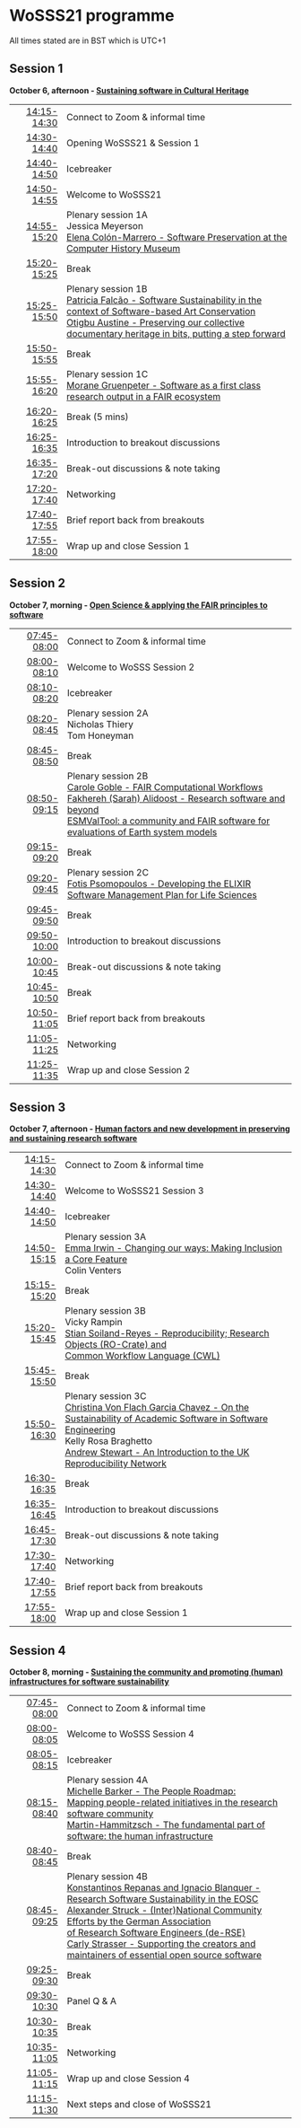 # WoSSS21 programme
All times stated are in BST which is UTC+1
## Session 1
**October 6, afternoon - [Sustaining software in Cultural Heritage](/wosss21/abstracts#session-1)**

|   |   |
|--:|---|
| [14:15-14:30](https://arewemeetingyet.com/London/2021-10-06/14:15)| Connect to Zoom & informal time |
| [14:30-14:40](https://arewemeetingyet.com/London/2021-10-06/14:30)| Opening WoSSS21 & Session 1 |
| [14:40-14:50](https://arewemeetingyet.com/London/2021-10-06/14:40)| Icebreaker |
| [14:50-14:55](https://arewemeetingyet.com/London/2021-10-06/14:50)| Welcome to WoSSS21 |
| [14:55-15:20](https://arewemeetingyet.com/London/2021-10-06/14:55)| Plenary session 1A<br> Jessica Meyerson <br>[Elena Colón-Marrero - Software Preservation at the Computer History Museum](/wosss21/S1-ElenaColón-Marrero) |
| [15:20-15:25](https://arewemeetingyet.com/London/2021-10-06/15:20)| Break |
| [15:25-15:50](https://arewemeetingyet.com/London/2021-10-06/15:25)| Plenary session 1B<br> [Patricia Falcão - Software Sustainability in the context of Software-based Art Conservation](/wosss21/S1-PatriciaFalcão)  <br>[Otigbu Austine - Preserving our collective documentary heritage in bits, putting a step forward](/wosss21/S1-OtigbuAustine)   |
| [15:50-15:55](https://arewemeetingyet.com/London/2021-10-06/15:50)| Break |
| [15:55-16:20](https://arewemeetingyet.com/London/2021-10-06/15:55)| Plenary session 1C<br> [Morane Gruenpeter - Software as a first class research output in a FAIR ecosystem](/wosss21/S1-MoraneGruenpeter) |
| [16:20-16:25](https://arewemeetingyet.com/London/2021-10-06/16:20)| Break (5 mins)  |
| [16:25-16:35](https://arewemeetingyet.com/London/2021-10-06/16:25)| Introduction to breakout discussions |
| [16:35-17:20](https://arewemeetingyet.com/London/2021-10-06/16:35)| Break-out discussions & note taking |
| [17:20-17:40](https://arewemeetingyet.com/London/2021-10-06/17:20)| Networking |
| [17:40-17:55](https://arewemeetingyet.com/London/2021-10-06/17:40)| Brief report back from breakouts |
| [17:55-18:00](https://arewemeetingyet.com/London/2021-10-06/17:55)| Wrap up and close Session 1 |

## Session 2
**October 7, morning - [Open Science & applying the FAIR principles to software](/wosss21/abstracts#session-2)**

|   |   |
|--:|---|
| [07:45-08:00](https://arewemeetingyet.com/London/2021-10-06/07:45)| Connect to Zoom & informal time |
| [08:00-08:10](https://arewemeetingyet.com/London/2021-10-06/08:00)| Welcome to WoSSS Session 2 |
| [08:10-08:20](https://arewemeetingyet.com/London/2021-10-06/08:10)| Icebreaker |
| [08:20-08:45](https://arewemeetingyet.com/London/2021-10-06/08:20)| Plenary session 2A<br> Nicholas Thiery <br> Tom Honeyman  |
| [08:45-08:50](https://arewemeetingyet.com/London/2021-10-06/08:45)| Break |
| [08:50-09:15](https://arewemeetingyet.com/London/2021-10-06/08:50)| Plenary session 2B<br> [Carole Goble - FAIR Computational Workflows](/wosss21/S2-CaroleGoble) <br> [Fakhereh (Sarah) Alidoost - Research software and beyond <br> ESMValTool: a community and FAIR software for evaluations of Earth system models](/wosss21/S2-FakherehAlidoost) |
| [09:15-09:20](https://arewemeetingyet.com/London/2021-10-06/09:15)| Break |
| [09:20-09:45](https://arewemeetingyet.com/London/2021-10-06/09:20)| Plenary session 2C<br> [Fotis Psomopoulos - Developing the ELIXIR Software Management Plan for Life Sciences](/wosss21/S2-FotisPsomopoulos)   |
| [09:45-09:50](https://arewemeetingyet.com/London/2021-10-06/09:45)| Break |
| [09:50-10:00](https://arewemeetingyet.com/London/2021-10-06/09:50)| Introduction to breakout discussions |
| [10:00-10:45](https://arewemeetingyet.com/London/2021-10-06/10:00)| Break-out discussions & note taking |
| [10:45-10:50](https://arewemeetingyet.com/London/2021-10-06/10:45)| Break |
| [10:50-11:05](https://arewemeetingyet.com/London/2021-10-06/10:50)| Brief report back from breakouts |
| [11:05-11:25](https://arewemeetingyet.com/London/2021-10-06/11:05)| Networking |
| [11:25-11:35](https://arewemeetingyet.com/London/2021-10-06/11:25)| Wrap up and close Session 2 |

## Session 3
**October 7, afternoon - [Human factors and new development in preserving and sustaining research software](/wosss21/abstracts#session-3)**

|   |   |
|--:|---|
| [14:15-14:30](https://arewemeetingyet.com/London/2021-10-06/14:15)| Connect to Zoom & informal time |
| [14:30-14:40](https://arewemeetingyet.com/London/2021-10-06/14:30)| Welcome to WoSSS21 Session 3 |
| [14:40-14:50](https://arewemeetingyet.com/London/2021-10-06/14:40)| Icebreaker |
| [14:50-15:15](https://arewemeetingyet.com/London/2021-10-06/14:50)| Plenary session 3A<br> [Emma Irwin - Changing our ways: Making Inclusion a Core Feature](/wosss21/S3-EmmaIrwin) <br> Colin Venters |
| [15:15-15:20](https://arewemeetingyet.com/London/2021-10-06/15:15)| Break |
| [15:20-15:45](https://arewemeetingyet.com/London/2021-10-06/15:20)| Plenary session 3B<br> Vicky Rampin <br> [Stian Soiland-Reyes - Reproducibility; Research Objects (RO-Crate) and <br>Common Workflow Language (CWL)](/wosss21/S3-StianSoiland-Reyes) |
| [15:45-15:50](https://arewemeetingyet.com/London/2021-10-06/15:45)| Break |
| [15:50-16:30](https://arewemeetingyet.com/London/2021-10-06/15:50)| Plenary session 3C<br> [Christina Von Flach Garcia Chavez - On the Sustainability of Academic Software in Software Engineering](/wosss21/S3-ChristinaVonFlachGarciaChavez) <br> Kelly Rosa Braghetto <br> [Andrew Stewart - An Introduction to the UK Reproducibility Network](/wosss21/S3-AndrewStewart) |
| [16:30-16:35](https://arewemeetingyet.com/London/2021-10-06/16:30)| Break |
| [16:35-16:45](https://arewemeetingyet.com/London/2021-10-06/16:35)| Introduction to breakout discussions |
| [16:45-17:30](https://arewemeetingyet.com/London/2021-10-06/16:45)| Break-out discussions & note taking |
| [17:30-17:40](https://arewemeetingyet.com/London/2021-10-06/17:30)| Networking |
| [17:40-17:55](https://arewemeetingyet.com/London/2021-10-06/17:40)| Brief report back from breakouts |
| [17:55-18:00](https://arewemeetingyet.com/London/2021-10-06/17:55)| Wrap up and close Session 1 |

## Session 4
**October 8, morning - [Sustaining the community and promoting (human) infrastructures for software sustainability](/wosss21/abstracts#session-4)**

|   |   |
|--:|---|
| [07:45-08:00](https://arewemeetingyet.com/London/2021-10-06/07:45)| Connect to Zoom & informal time |
| [08:00-08:05](https://arewemeetingyet.com/London/2021-10-06/08:00)| Welcome to WoSSS Session 4 |
| [08:05-08:15](https://arewemeetingyet.com/London/2021-10-06/08:05)| Icebreaker |
| [08:15-08:40](https://arewemeetingyet.com/London/2021-10-06/08:15)| Plenary session 4A<br> [Michelle Barker - The People Roadmap: <br>Mapping people-related initiatives in the research software community](/wosss21/S4-MichelleBarker) <br> [Martin-Hammitzsch - The fundamental part of software: the human infrastructure](/wosss21/S4-MartinHammitzsch) |
| [08:40-08:45](https://arewemeetingyet.com/London/2021-10-06/08:40)| Break |
| [08:45-09:25](https://arewemeetingyet.com/London/2021-10-06/08:45)| Plenary session 4B<br> [Konstantinos Repanas and Ignacio Blanquer - <br>Research Software Sustainability in the EOSC](/wosss21/S4-KonstantinosRepanasAndIgnacioBlanquer) <br> [Alexander Struck - (Inter)National Community Efforts by the German Association <br>of Research Software Engineers (de-RSE)](/wosss21/S4-AlexanderStruck) <br> [Carly Strasser - Supporting the creators and maintainers of essential open source software](/wosss21/S4-CarlyStrasser) |
| [09:25-09:30](https://arewemeetingyet.com/London/2021-10-06/09:25)| Break |
| [09:30-10:30](https://arewemeetingyet.com/London/2021-10-06/09:30)| Panel Q & A |
| [10:30-10:35](https://arewemeetingyet.com/London/2021-10-06/10:30)| Break |
| [10:35-11:05](https://arewemeetingyet.com/London/2021-10-06/10:35)| Networking |
| [11:05-11:15](https://arewemeetingyet.com/London/2021-10-06/11:05)| Wrap up and close Session 4 |
| [11:15-11:30](https://arewemeetingyet.com/London/2021-10-06/11:15)| Next steps and close of WoSSS21 |

<schedule/>
